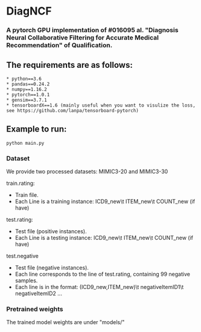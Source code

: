 # DiagNCF
### A pytorch GPU implementation of #016095 al. "Diagnosis Neural Collaborative Filtering for Accurate Medical Recommendation" of Qualification.


## The requirements are as follows:
	* python==3.6
	* pandas==0.24.2
	* numpy==1.16.2
	* pytorch==1.0.1
	* gensim==3.7.1
	* tensorboardX==1.6 (mainly useful when you want to visulize the loss, see https://github.com/lanpa/tensorboard-pytorch)

## Example to run:
```
python main.py
```

### Dataset
We provide two processed datasets: MIMIC3-20 and MIMIC3-30 

train.rating: 
- Train file.
- Each Line is a training instance: ICD9_new\t ITEM_new\t COUNT_new (if have)

test.rating:
- Test file (positive instances). 
- Each Line is a testing instance: ICD9_new\t ITEM_new\t COUNT_new (if have)

test.negative
- Test file (negative instances).
- Each line corresponds to the line of test.rating, containing 99 negative samples.  
- Each line is in the format: (ICD9_new,ITEM_new)\t negativeItemID1\t negativeItemID2 ...

### Pretrained weights
The trained model weights are under "models/"

